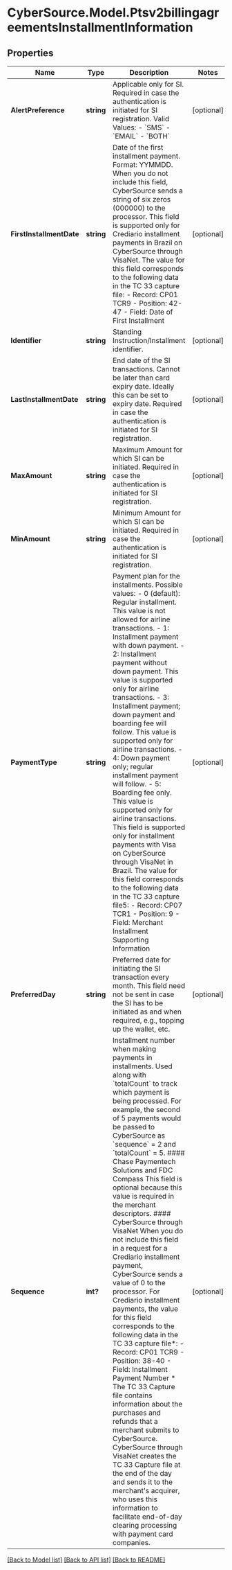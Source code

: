 # CyberSource.Model.Ptsv2billingagreementsInstallmentInformation
## Properties

Name | Type | Description | Notes
------------ | ------------- | ------------- | -------------
**AlertPreference** | **string** | Applicable only for SI. Required in case the authentication is initiated for SI registration. Valid Values: - &#x60;SMS&#x60; - &#x60;EMAIL&#x60; - &#x60;BOTH&#x60;  | [optional] 
**FirstInstallmentDate** | **string** | Date of the first installment payment. Format: YYMMDD. When you do not include this field, CyberSource sends a string of six zeros (000000) to the processor.  This field is supported only for Crediario installment payments in Brazil on CyberSource through VisaNet.  The value for this field corresponds to the following data in the TC 33 capture file: - Record: CP01 TCR9 - Position: 42-47 - Field: Date of First Installment  | [optional] 
**Identifier** | **string** | Standing Instruction/Installment identifier.  | [optional] 
**LastInstallmentDate** | **string** | End date of the SI transactions. Cannot be later than card expiry date. Ideally this can be set to expiry date. Required in case the authentication is initiated for SI registration.  | [optional] 
**MaxAmount** | **string** | Maximum Amount for which SI can be initiated. Required in case the authentication is initiated for SI registration.  | [optional] 
**MinAmount** | **string** | Minimum Amount for which SI can be initiated. Required in case the authentication is initiated for SI registration.  | [optional] 
**PaymentType** | **string** | Payment plan for the installments.  Possible values: - 0 (default): Regular installment. This value is not allowed for airline transactions. - 1: Installment payment with down payment. - 2: Installment payment without down payment. This value is supported only for airline transactions. - 3: Installment payment; down payment and boarding fee will follow. This value is supported only for airline transactions. - 4: Down payment only; regular installment payment will follow. - 5: Boarding fee only. This value is supported only for airline transactions.  This field is supported only for installment payments with Visa on CyberSource through VisaNet in Brazil.  The value for this field corresponds to the following data in the TC 33 capture file5: - Record: CP07 TCR1 - Position: 9 - Field: Merchant Installment Supporting Information  | [optional] 
**PreferredDay** | **string** | Preferred date for initiating the SI transaction every month. This field need not be sent in case the SI has to be initiated as and when required, e.g., topping up the wallet, etc.  | [optional] 
**Sequence** | **int?** | Installment number when making payments in installments. Used along with &#x60;totalCount&#x60; to track which payment is being processed.  For example, the second of 5 payments would be passed to CyberSource as &#x60;sequence&#x60; &#x3D; 2 and &#x60;totalCount&#x60; &#x3D; 5.  #### Chase Paymentech Solutions and FDC Compass This field is optional because this value is required in the merchant descriptors.  #### CyberSource through VisaNet When you do not include this field in a request for a Crediario installment payment, CyberSource sends a value of 0 to the processor.  For Crediario installment payments, the value for this field corresponds to the following data in the TC 33 capture file*: - Record: CP01 TCR9 - Position: 38-40 - Field: Installment Payment Number  * The TC 33 Capture file contains information about the purchases and refunds that a merchant submits to CyberSource. CyberSource through VisaNet creates the TC 33 Capture file at the end of the day and sends it to the merchant&#39;s acquirer, who uses this information to facilitate end-of-day clearing processing with payment card companies.  | [optional] 

[[Back to Model list]](../README.md#documentation-for-models) [[Back to API list]](../README.md#documentation-for-api-endpoints) [[Back to README]](../README.md)


